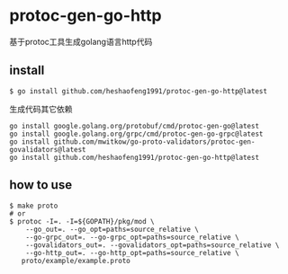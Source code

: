 # protoc-gen-go-http
基于protoc工具生成golang语言http代码

## install

```shell
$ go install github.com/heshaofeng1991/protoc-gen-go-http@latest 
```

生成代码其它依赖
```shell
go install google.golang.org/protobuf/cmd/protoc-gen-go@latest
go install google.golang.org/grpc/cmd/protoc-gen-go-grpc@latest
go install github.com/mwitkow/go-proto-validators/protoc-gen-govalidators@latest
go install github.com/heshaofeng1991/protoc-gen-go-http@latest
```

## how to use

```shell
$ make proto
# or
$ protoc -I=. -I=${GOPATH}/pkg/mod \
    --go_out=. --go_opt=paths=source_relative \
    --go-grpc_out=. --go-grpc_opt=paths=source_relative \
    --govalidators_out=. --govalidators_opt=paths=source_relative \
    --go-http_out=. --go-http_opt=paths=source_relative \
   proto/example/example.proto
```
